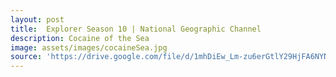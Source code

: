 ```yaml
---
layout: post
title:  Explorer Season 10 | National Geographic Channel   
description: Cocaine of the Sea  
image: assets/images/cocaineSea.jpg
source: 'https://drive.google.com/file/d/1mhDiEw_Lm-zu6erGtlY29HjFA6NYNVKY/preview'
---
```

